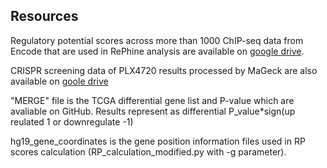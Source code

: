
## Resources
Regulatory potential scores across more than 1000 ChIP-seq data from Encode that are used in RePhine analysis are available on [google drive](https://drive.google.com/open?id=1NwzZ5rdhYG-QlG956oFLmJyjyBpLty6A).

CRISPR screening data of PLX4720 results processed by MaGeck are also available on [goole drive](https://drive.google.com/file/d/1PVRZ8IrGZojku3GZYOXGag2gG1eXWXN5/view?usp=sharing) 

"MERGE" file is the TCGA differential gene list and P-value which are avaliable on GitHub. Results represent as differential P_value*sign(up reulated 1 or downregulate -1)

hg19_gene_coordinates is the gene position information files used in RP scores calculation (RP_calculation_modified.py with -g parameter).

